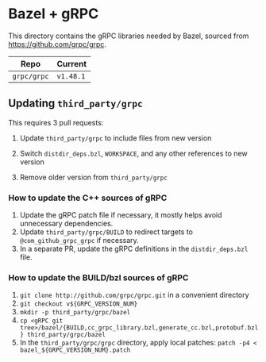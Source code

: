 # Bazel + gRPC

This directory contains the gRPC libraries needed by Bazel, sourced from
<https://github.com/grpc/grpc>.

| Repo             | Current   |
| ---------------- | --------- |
| `grpc/grpc`      | `v1.48.1` |

## Updating `third_party/grpc`

This requires 3 pull requests:

1. Update `third_party/grpc` to include files from new version

2. Switch `distdir_deps.bzl`, `WORKSPACE`, and any other references to new version

3. Remove older version from `third_party/grpc`

### How to update the C++ sources of gRPC

1. Update the gRPC patch file if necessary, it mostly helps avoid unnecessary dependencies.
2. Update `third_party/grpc/BUILD` to redirect targets to `@com_github_grpc_grpc` if necessary.
3. In a separate PR, update the gRPC definitions in the `distdir_deps.bzl` file.

### How to update the BUILD/bzl sources of gRPC

1. `git clone http://github.com/grpc/grpc.git` in a convenient directory
2. `git checkout v${GRPC_VERSION_NUM}`
3. `mkdir -p third_party/grpc/bazel`
4. `cp <gRPC git tree>/bazel/{BUILD,cc_grpc_library.bzl,generate_cc.bzl,protobuf.bzl} third_party/grpc/bazel`
5. In the `third_party/grpc/grpc` directory, apply local patches:
   `patch -p4 < bazel_${GRPC_VERSION_NUM}.patch`
